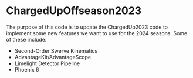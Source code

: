 # ChargedUpOffseason2023

The purpose of this code is to update the ChargedUp2023 code to implement some new features we want to use for the 2024 seasons. Some of these include:

* Second-Order Swerve Kinematics
* AdvantageKit/AdvantageScope
* Limelight Detector Pipeline
* Phoenix 6
